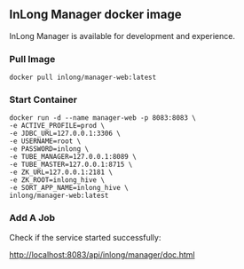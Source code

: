 ## InLong Manager docker image

InLong Manager is available for development and experience.

### Pull Image

```
docker pull inlong/manager-web:latest
```

### Start Container

```
docker run -d --name manager-web -p 8083:8083 \
-e ACTIVE_PROFILE=prod \
-e JDBC_URL=127.0.0.1:3306 \
-e USERNAME=root \
-e PASSWORD=inlong \
-e TUBE_MANAGER=127.0.0.1:8089 \
-e TUBE_MASTER=127.0.0.1:8715 \
-e ZK_URL=127.0.0.1:2181 \
-e ZK_ROOT=inlong_hive \
-e SORT_APP_NAME=inlong_hive \
inlong/manager-web:latest
```

### Add A Job

Check if the service started successfully:

[http://localhost:8083/api/inlong/manager/doc.html](http://localhost:8083/api/inlong/manager/doc.html)
